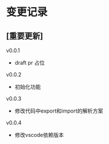 # 变更记录


## [重要更新]

v0.0.1
-  draft pr 占位

v0.0.2
- 初始化功能

v0.0.3
- 修改代码中export和import的解析方案

v0.0.4
- 修改vscode依赖版本
